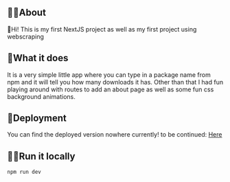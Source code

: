 ## 💁‍♀️About
👋Hi! This is my first NextJS project as well as my first project using webscraping

## 🤔What it does
It is a very simple little app where you can type in a package name from npm and it will tell you how many downloads it has. Other than that I had fun playing around with routes to add an about page as well as some fun css background animations.

## 🚀Deployment
You can find the deployed version nowhere currently! to be continued:
[Here](https://nothing.com "Opens in new tab")

## 🏃‍♀️Run it locally
```
npm run dev
```
